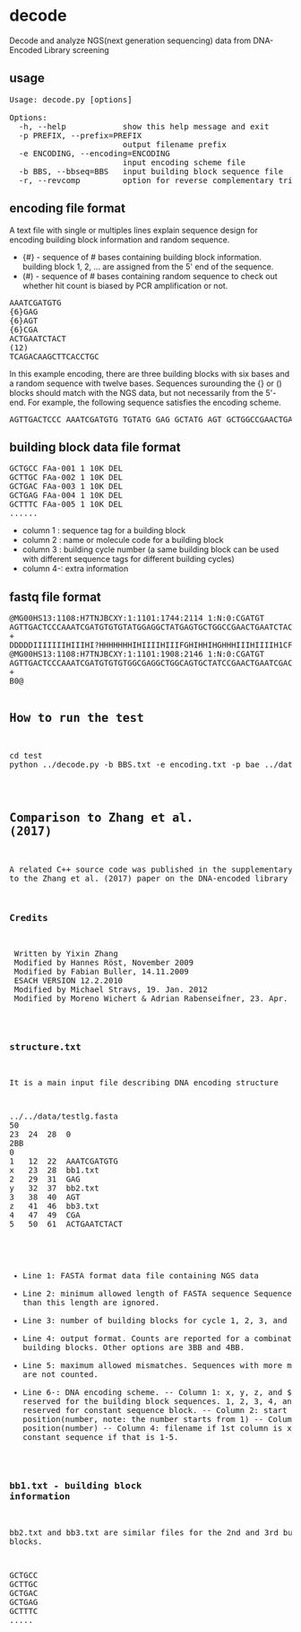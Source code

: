 # decode
Decode and analyze NGS(next generation sequencing) data from DNA-Encoded Library screening 

## usage
<pre>
Usage: decode.py [options]

Options:
  -h, --help            show this help message and exit
  -p PREFIX, --prefix=PREFIX
                        output filename prefix
  -e ENCODING, --encoding=ENCODING
                        input encoding scheme file
  -b BBS, --bbseq=BBS   input building block sequence file
  -r, --revcomp         option for reverse complementary trial
</pre>

## encoding file format
A text file with single or multiples lines explain sequence design for encoding building block information and random sequence.

* {#} - sequence of # bases containing building block information. building block 1, 2, ... are assigned from the 5' end of the sequence.
* (#) - sequence of # bases containing random sequence to check out whether hit count is biased by PCR amplification or not.

<pre>
AAATCGATGTG
{6}GAG
{6}AGT
{6}CGA
ACTGAATCTACT
(12)
TCAGACAAGCTTCACCTGC
</pre>

In this example encoding, there are three building blocks with six bases and a random sequence with twelve bases.  Sequences surounding the {} or () blocks should match with the NGS data, but not necessarily from the 5'-end. For example, the following sequence satisfies the encoding scheme.

<pre>
AGTTGACTCCC AAATCGATGTG TGTATG GAG GCTATG AGT GCTGGCCGAACTGAATCTACTAGGGAGAGTGCGTCAGACAAGCTTCACCTGCAATAGATCG
</pre>

## building block data file format
<pre>
GCTGCC FAa-001 1 10K DEL
GCTTGC FAa-002 1 10K DEL
GCTGAC FAa-003 1 10K DEL
GCTGAG FAa-004 1 10K DEL
GCTTTC FAa-005 1 10K DEL
......
</pre>

- column 1 : sequence tag for a building block
- column 2 : name or molecule code for a building block
- column 3 : building cycle number (a same building block can be used with different sequence tags for different building cycles)
- column 4-: extra information

## fastq file format

<pre>
@MG00HS13:1108:H7TNJBCXY:1:1101:1744:2114 1:N:0:CGATGT
AGTTGACTCCCAAATCGATGTGTGTATGGAGGCTATGAGTGCTGGCCGAACTGAATCTACTAGGGAGAGTGCGTCAGACAAGCTTCACCTGCAATAGATCG
+
DDDDDIIIIIIIHIIIHI?HHHHHHHIHIIIIHIIIFGHIHHIHGHHHIIIHIIIIH1CFHIHHI?CCHCEHHHHHHHIIGEHHFHIIIHEHGHIHHIGHH
@MG00HS13:1108:H7TNJBCXY:1:1101:1908:2146 1:N:0:CGATGT
AGTTGACTCCCAAATCGATGTGTGTGGCGAGGCTGGCAGTGCTATCCGAACTGAATCGACTAGAGGCATCCGGTCAGACAAGCTTCACGTGCAATAGATCG
+
B0@<DH@1<11D<FHFH1C<CCGEEEHHH//C/<F=0FG@FEH1FC?C0D/DC<D<@1<<CE<GH1GHGF?C/<<C1<FF@FEECCCG11<@H@EHIH<<E
......
</pre>

## How to run the test

<pre>
cd test
python ../decode.py -b BBS.txt -e encoding.txt -p bae ../data/testlg.fastq
</pre>

## Comparison to Zhang et al. (2017)
A related C++ source code was published in the supplementary material to the Zhang et al. (2017) paper on the DNA-encoded library

### Credits
<pre>
 Written by Yixin Zhang
 Modified by Hannes Röst, November 2009
 Modified by Fabian Buller, 14.11.2009
 ESACH VERSION 12.2.2010
 Modified by Michael Stravs, 19. Jan. 2012
 Modified by Moreno Wichert & Adrian Rabenseifner, 23. Apr. 2012
</pre>

### structure.txt

It is a main input file describing DNA encoding structure
<pre>
../../data/testlg.fasta
50
23 	24 	28	0
2BB
0
1	12	22	AAATCGATGTG
x	23	28	bb1.txt
2	29	31	GAG
y	32	37	bb2.txt
3	38	40	AGT
z	41	46	bb3.txt
4	47	49	CGA
5	50	61	ACTGAATCTACT
</pre>

- Line 1: FASTA format data file containing NGS data
- Line 2: minimum allowed length of FASTA sequence
Sequences shorter than this length are ignored.
- Line 3: number of building blocks for cycle 1, 2, 3, and 4
- Line 4: output format. Counts are reported for a combination of two building blocks. Other options are 3BB and 4BB. 
- Line 5: maximum allowed mismatches. Sequences with more mismatches are not counted.
- Line 6-: DNA encoding scheme. 
-- Column 1: x, y, z, and $ are reserved for the building block sequences. 1, 2, 3, 4, and 5 are reserved for constant sequence block.
-- Column 2: start position(number, note: the number starts from 1)
-- Column 3: end position(number)
-- Column 4: filename if 1st column is x, y, z or $ and constant sequence if that is 1-5. 

### bb1.txt - building block information

bb2.txt and bb3.txt are similar files for the 2nd and 3rd building blocks.

<pre>
GCTGCC
GCTTGC
GCTGAC
GCTGAG
GCTTTC
.....
</pre>
